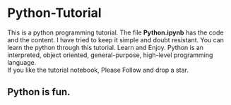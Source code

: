 # Python-Tutorial 
This is a python programming tutorial. The file **Python.ipynb** has the code and the content. I have tried to keep it simple and doubt resistant. You can learn the python through this tutorial. Learn and Enjoy.
Python is an interpreted, object oriented, general-purpose, high-level programming language.\
If you like the tutorial notebook, Please Follow and drop a star. 
## Python is fun. 
